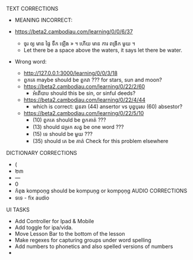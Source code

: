 TEXT CORRECTIONS
- MEANING INCORRECT: 
- https://beta2.cambodiau.com/learning/0/0/6/37
  - ចូរ ឲ្យ មាន ផ្ទៃ ទឹក ឡើង » ។ ហើយ មាន ការ ពង្រីក មួយ ។ 
  - Let there be a space above the waters, it says let there be water.

- Wrong word:
  - http://127.0.0.1:3000/learning/0/0/3/18
  - ពួកគេ maybe should be ពួកវា ??? for stars, sun and moon?
  - https://beta2.cambodiau.com/learning/0/22/2/60
    - អំពើបាប should this be sin, or sinful deeds?
  - https://beta2.cambodiau.com/learning/0/22/4/44
    - which is correct: ដូនតា (44) ansertor vs បុព្វបុរស (60) absestor?
  - https://beta2.cambodiau.com/learning/0/22/5/10
    - (10) ពួកគេ should be ពួកគាត់ ???
    - (13) should ជម្រក សត្វ be one word ???
    - (15) ទេ should be មួយ ???
    - (35) should គេ be គាត់ Check for this problem elsewhere

DICTIONARY CORRECTIONS
  - (
  - ២៣
  - —
  - 0
  - កំពុង komp̣oṇg should be komp̣uṇg or komp̣ọṇg
AUDIO CORRECTIONS
- ទទេ - fix audio

UI TASKS
- Add Controller for Ipad & Mobile
- Add toggle for ipa/vida.
- Move Lesson Bar to the bottom of the lesson
- Make regexes for capturing groups under word spelling
- Add numbers to phonetics and also spelled versions of numbers
- 